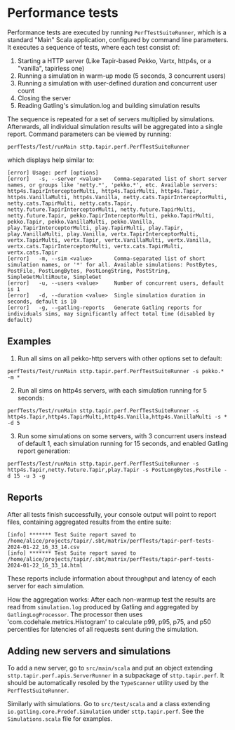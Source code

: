 # Performance tests

Performance tests are executed by running `PerfTestSuiteRunner`, which is a standard "Main" Scala application, configured by command line parameters. It executes a sequence of tests, where
each test consist of:

1. Starting a HTTP server (Like Tapir-based Pekko, Vartx, http4s, or a "vanilla", tapirless one)
2. Running a simulation in warm-up mode (5 seconds, 3 concurrent users)
3. Running a simulation with user-defined duration and concurrent user count
4. Closing the server
5. Reading Gatling's simulation.log and building simulation results

The sequence is repeated for a set of servers multiplied by simulations. Afterwards, all individual simulation results will be aggregated into a single report. 
Command parameters can be viewed by running:

```
perfTests/Test/runMain sttp.tapir.perf.PerfTestSuiteRunner
```

which displays help similar to:

```
[error] Usage: perf [options]
[error]   -s, --server <value>    Comma-separated list of short server names, or groups like 'netty.*', 'pekko.*', etc. Available servers: http4s.TapirInterceptorMulti, http4s.TapirMulti, http4s.Tapir, http4s.VanillaMulti, http4s.Vanilla, netty.cats.TapirInterceptorMulti, netty.cats.TapirMulti, netty.cats.Tapir, netty.future.TapirInterceptorMulti, netty.future.TapirMulti, netty.future.Tapir, pekko.TapirInterceptorMulti, pekko.TapirMulti, pekko.Tapir, pekko.VanillaMulti, pekko.Vanilla, play.TapirInterceptorMulti, play.TapirMulti, play.Tapir, play.VanillaMulti, play.Vanilla, vertx.TapirInterceptorMulti, vertx.TapirMulti, vertx.Tapir, vertx.VanillaMulti, vertx.Vanilla, vertx.cats.TapirInterceptorMulti, vertx.cats.TapirMulti, vertx.cats.Tapir
[error]   -m, --sim <value>       Comma-separated list of short simulation names, or '*' for all. Available simulations: PostBytes, PostFile, PostLongBytes, PostLongString, PostString, SimpleGetMultiRoute, SimpleGet
[error]   -u, --users <value>     Number of concurrent users, default is 1
[error]   -d, --duration <value>  Single simulation duration in seconds, default is 10
[error]   -g, --gatling-reports   Generate Gatling reports for individuals sims, may significantly affect total time (disabled by default)
```

## Examples

1. Run all sims on all pekko-http servers with other options set to default:
```
perfTests/Test/runMain sttp.tapir.perf.PerfTestSuiteRunner -s pekko.* -m *
```

2. Run all sims on http4s servers, with each simulation running for 5 seconds:
```
perfTests/Test/runMain sttp.tapir.perf.PerfTestSuiteRunner -s http4s.Tapir,http4s.TapirMulti,http4s.Vanilla,http4s.VanillaMulti -s * -d 5
```

3. Run some simulations on some servers, with 3 concurrent users instead of default 1, each simulation running for 15 seconds, 
and enabled Gatling report generation:
```
perfTests/Test/runMain sttp.tapir.perf.PerfTestSuiteRunner -s http4s.Tapir,netty.future.Tapir,play.Tapir -s PostLongBytes,PostFile -d 15 -u 3 -g
```

## Reports

After all tests finish successfully, your console output will point to report files, 
containing aggregated results from the entire suite:
```
[info] ******* Test Suite report saved to /home/alice/projects/tapir/.sbt/matrix/perfTests/tapir-perf-tests-2024-01-22_16_33_14.csv
[info] ******* Test Suite report saved to /home/alice/projects/tapir/.sbt/matrix/perfTests/tapir-perf-tests-2024-01-22_16_33_14.html
```

These reports include information about throughput and latency of each server for each simulation.

How the aggregation works: After each non-warmup test the results are read from `simulation.log` produced by Gatling and aggregated by `GatlingLogProcessor`. 
The processor then uses 'com.codehale.metrics.Histogram' to calculate 
p99, p95, p75, and p50 percentiles for latencies of all requests sent during the simulation.

## Adding new servers and simulations

To add a new server, go to `src/main/scala` and put an object extending `sttp.tapir.perf.apis.ServerRunner` in a subpackage of `sttp.tapir.perf`. 
It should be automatically resoled by the `TypeScanner` utility used by the `PerfTestSuiteRunner`.

Similarly with simulations. Go to `src/test/scala` and a class extending `io.gatling.core.Predef.Simulation` under `sttp.tapir.perf`. See the `Simulations.scala` 
file for examples.
